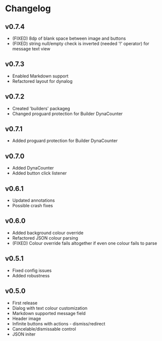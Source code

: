 # Changelog

## v0.7.4
* (FIXED) 8dp of blank space between image and buttons
* (FIXED) string null/empty check is inverted (needed '!' operator) for message text view

## v0.7.3
* Enabled Markdown support
* Refactored layout for dynalog

## v0.7.2
* Created 'builders' packageg
* Changed proguard protection for Builder DynaCounter

## v0.7.1
* Added proguard protection for Builder DynaCounter

## v0.7.0
* Added DynaCounter
* Added button click listener


## v0.6.1
* Updated annotations
* Possible crash fixes

## v0.6.0
* Added background colour override
* Refactored JSON colour parsing
* (FIXED) Colour override fails altogether if even one colour fails to parse

## v0.5.1
* Fixed config issues
* Added robustness

## v0.5.0
* First release 
* Dialog with text colour customization
* Markdown supported message field
* Header image
* Infinite buttons with actions - dismiss/redirect
* Cancelable/dismissable control
* JSON initer